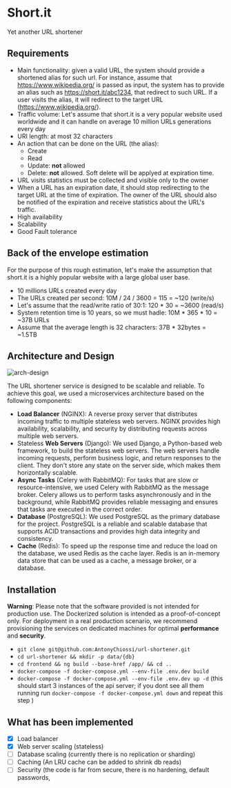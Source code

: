 # Short.it
Yet another URL shortener

## Requirements

- Main functionality: given a valid URL, the system should provide a shortened alias for such url. For instance, assume that https://www.wikipedia.org/ is passed as input, the system has to provide an alias such as https://short.it/abc1234, that redirect to such URL. If a user visits the alias, it will redirect to the target URL (https://www.wikipedia.org/).
- Traffic volume: Let's assume that short.it is a very popular website used worldwide and it can handle on average 10 million URLs generations every day
- URI length: at most 32 characters
- An action that can be done on the URL (the alias):
  - Create
  - Read
  - Update: **not** allowed
  - Delete: **not** allowed. Soft delete will be applyed at expiration time.
- URL visits statistics must be collected and visible only to the owner
- When a URL has an expiration date, it should stop redirecting to the target URL at the time of expiration. The owner of the URL should also be notified of the expiration and receive statistics about the URL's traffic.
- High availability
- Scalability
- Good Fault tolerance

## Back of the envelope estimation
For the purpose of this rough estimation, let's make the assumption that short.it is a highly popular website with a large global user base.

- 10 millions URLs created every day
- The URLs created per second: 10M / 24 / 3600 = 115 = ~120 (write/s)
- Let's assume that the read/write ratio of 30:1: 120 * 30 = ~3600 (read/s)
- System retention time is 10 years, so we must hadle: 10M * 365 * 10 = ~37B URLs
- Assume that the average length is 32 characters: 37B * 32bytes = ~1.5TB

## Architecture and Design
![arch-design](https://user-images.githubusercontent.com/26548787/235768215-f4389258-355f-41d8-aa94-e1953f8b443d.png)

The URL shortener service is designed to be scalable and reliable. To achieve this goal, we used a microservices architecture based on the following components:

- **Load Balancer** (NGINX): A reverse proxy server that distributes incoming traffic to multiple stateless web servers. NGINX provides high availability, scalability, and security by distributing requests across multiple web servers.
- Stateless **Web Servers** (Django): We used Django, a Python-based web framework, to build the stateless web servers. The web servers handle incoming requests, perform business logic, and return responses to the client. They don't store any state on the server side, which makes them horizontally scalable.
- **Async Tasks** (Celery with RabbitMQ): For tasks that are slow or resource-intensive, we used Celery with RabbitMQ as the message broker. Celery allows us to perform tasks asynchronously and in the background, while RabbitMQ provides reliable messaging and ensures that tasks are executed in the correct order.
- **Database** (PostgreSQL): We used PostgreSQL as the primary database for the project. PostgreSQL is a reliable and scalable database that supports ACID transactions and provides high data integrity and consistency.
- **Cache** (Redis): To speed up the response time and reduce the load on the database, we used Redis as the cache layer. Redis is an in-memory data store that can be used as a cache, a message broker, or a database.
    
## Installation

**Warning**: Please note that the software provided is not intended for production use. The Dockerized solution is intended as a proof-of-concept only. For deployment in a real production scenario, we recommend provisioning the services on dedicated machines for optimal **performance** and **security**.

- `git clone git@github.com:AntonyChiossi/url-shortener.git`
- `cd url-shortener && mkdir -p data/{db}`
- `cd frontend && ng build --base-href /app/ && cd ..`
- `docker-compose -f docker-compose.yml --env-file .env.dev build`
- `docker-compose -f docker-compose.yml --env-file .env.dev up -d` (this should start 3 instances of the api server; if you dont see all them running run `docker-compose -f docker-compose.yml down` and repeat this step )

## What has been implemented
- [x] Load balancer 
- [x] Web server scaling (stateless)
- [ ] Database scaling (currently there is no replication or sharding)
- [ ] Caching (An LRU cache can be added to shrink db reads)
- [ ] Security (the code is far from secure, there is no hardening, default passwords, 
